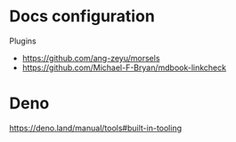 # Docs configuration

Plugins

- https://github.com/ang-zeyu/morsels
- https://github.com/Michael-F-Bryan/mdbook-linkcheck

# Deno

https://deno.land/manual/tools#built-in-tooling
